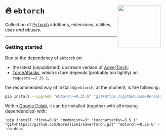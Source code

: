 # :fire: `ebtorch` <a href="https://ballarin.cc/cdn/ebtorch_dalle2.png"><img src="https://ballarin.cc/cdn/ebtorch_dalle2.png" align="right" height="139" /></a>

Collection of [PyTorch](https://pytorch.org/) additions, extensions, utilities, *uses and abuses*.

---

### Getting started

Due to the dependency of `ebtorch` on:
- the latest (unpublished) upstream version of [AdverTorch](https://github.com/BorealisAI/advertorch);
- [TorchAttacks](https://github.com/Harry24k/adversarial-attacks-pytorch), which in turn depends (probably too tightly) on `requests~=2.25.1`,

the recommended way of installing `ebtorch`, at the moment, is the following:

```bash
pip install --upgrade "ebtorch>=0.25.6" "git+https://github.com/BorealisAI/advertorch.git" "requests>=2.28"
```

Within [Google Colab](https://colab.research.google.com), it can be installed (together with all missing dependencies) with:

```jupyter
!pip install "fire>=0.6" "medmnist>=3" "torchattacks>=3.5.1" "git+https://github.com/BorealisAI/advertorch.git" "ebtorch>=0.25.6" --no-deps
```
